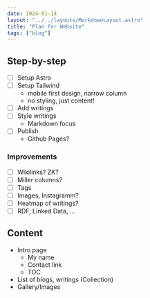 ```yaml
---
date: 2024-01-14
layout: "../../layouts/MarkdownLayout.astro"
title: "Plan for Website"
tags: ["blog"]
---
```


## Step-by-step

- [ ] Setup Astro
- [ ] Setup Tailwind
  - mobile first design, narrow column
  - no styling, just content!
- [ ] Add writings
- [ ] Style writings
  - Markdown focus
- [ ] Publish
  - Github Pages?

### Improvements

- [ ] Wikilinks? ZK?
- [ ] Miller columns?
- [ ] Tags
- [ ] Images, Instagramm?
- [ ] Heatmap of writings?
- [ ] RDF, Linked Data, ...

## Content

- Intro page
  - My name
  - Contact link
  - TOC
- List of blogs, writings (Collection)
- Gallery/Images
